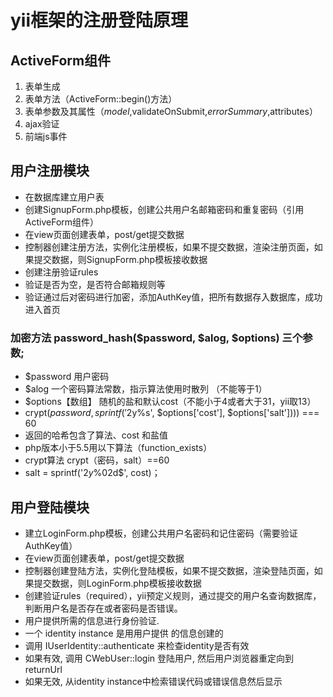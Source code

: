 # yii框架的注册登陆原理

## ActiveForm组件
1. 表单生成
2. 表单方法（ActiveForm::begin()方法）
3. 表单参数及其属性（$model,$validateOnSubmit,$errorSummary,$attributes）
4. ajax验证
5. 前端js事件

## 用户注册模块
* 在数据库建立用户表
* 创建SignupForm.php模板，创建公共用户名邮箱密码和重复密码（引用ActiveForm组件）
* 在view页面创建表单，post/get提交数据
* 控制器创建注册方法，实例化注册模板，如果不提交数据，渲染注册页面，如果提交数据，则SignupForm.php模板接收数据
* 创建注册验证rules
* 验证是否为空，是否符合邮箱规则等
* 验证通过后对密码进行加密，添加AuthKey值，把所有数据存入数据库，成功进入首页

### 加密方法 password_hash($password, $alog, $options) 三个参数; 
* $password 用户密码
* $alog 一个密码算法常数，指示算法使用时散列 （不能等于1）
* $options【数组】 随机的盐和默认cost（不能小于4或者大于31，yii取13）
* crypt($password, sprintf('$2y$%02d$%s', $options['cost'], $options['salt']))) === 60
* 返回的哈希包含了算法、cost 和盐值
* php版本小于5.5用以下算法（function_exists）
* crypt算法 crypt（密码，salt）==60
* salt = sprintf('$2y$%02d$', cost)；

## 用户登陆模块
* 建立LoginForm.php模板，创建公共用户名密码和记住密码（需要验证AuthKey值）
* 在view页面创建表单，post/get提交数据
* 控制器创建登陆方法，实例化登陆模板，如果不提交数据，渲染登陆页面，如果提交数据，则LoginForm.php模板接收数据
* 创建验证rules（required），yii预定义规则，通过提交的用户名查询数据库，判断用户名是否存在或者密码是否错误。
* 用户提供所需的信息进行身份验证.
* 一个 identity instance 是用用户提供 的信息创建的
* 调用 IUserIdentity::authenticate 来检查identity是否有效
* 如果有效, 调用 CWebUser::login 登陆用户, 然后用户浏览器重定向到 returnUrl
* 如果无效, 从identity instance中检索错误代码或错误信息然后显示




  